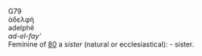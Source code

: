 <body>
  <p>G79<br>  ἀδελφή  <br> adelphē  <br><i>ad-el-fay‘ </i><br>Feminine of <a href="g0080.htm">80</a>  a <i>sister</i> (natural or ecclesiastical): - sister.<br></p>
 </body>